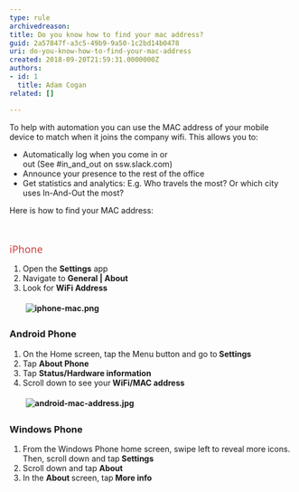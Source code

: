 ```yaml
---
type: rule
archivedreason: 
title: Do you know how to find your mac address?
guid: 2a57847f-a3c5-49b9-9a50-1c2bd14b0478
uri: do-you-know-how-to-find-your-mac-address
created: 2018-09-20T21:59:31.0000000Z
authors:
- id: 1
  title: Adam Cogan
related: []

---
```



<p>To help with automation you can use the MAC address of your mobile device to match when it joins the company wifi. This allows you to&#58;<br></p><ul><li>Automatically log when you come in or out&#160;(See&#160;#in_and_out&#160;on&#160;ssw.slack.com)​<br></li><li>Announce your presence to the rest of the office</li><li>Get statistics and analytics&#58; E.g. Who travels the most? Or which city uses In-And-Out the most?&#160; 
      <br></li></ul><div>Here is how to find your MAC address&#58;<br></div>
<br><excerpt class='endintro'></excerpt><br>
<p>​​<span style="color&#58;#cc4141;font-family&#58;&quot;segoe ui&quot;, &quot;trebuchet ms&quot;, tahoma, arial, verdana, sans-serif;font-size&#58;18px;">iPhone</span></p><ol><li>Open the&#160;<strong>Settings</strong>&#160;app</li><li>Navigate to&#160;<strong>General | About</strong></li><li>Look for&#160;<strong>WiFi Address<br><dl class="image"><dt><img src="/PublishingImages/iphone-mac.png" alt="iphone-mac.png" style="margin&#58;5px;" /></dt></dl></strong></li><strong></strong></ol><h3 style="font-weight&#58;bold;">Android Phone</h3><ol><li>On the Home screen, tap the&#160;Menu&#160;button and go to<strong>&#160;</strong><strong>Settings</strong></li><li>Tap&#160;<strong></strong><strong>About Phone</strong><br></li><li>Tap&#160;<strong></strong><strong>Status/Hardware information</strong><br></li><li>Scroll down to see your<strong>&#160;</strong><strong>WiFi/MAC address<br><dl class="image"><dt><img src="/PublishingImages/android-mac-address.jpg" alt="android-mac-address.jpg" style="margin&#58;5px;" />​<br></dt></dl></strong></li><strong></strong></ol><h3 style="font-weight&#58;bold;">Windows Phone</h3><ol><li>From the Windows Phone home screen, swipe left to reveal more icons. Then, scroll down and tap<strong>&#160;</strong><strong>Settings</strong></li><li>Scroll down and tap&#160;<strong></strong><strong>About</strong><br></li><li>In the&#160;<strong></strong><strong>About</strong><strong>&#160;</strong>screen, tap<strong>&#160;M</strong><strong>ore info</strong></li></ol><span></span><p><br></p>



